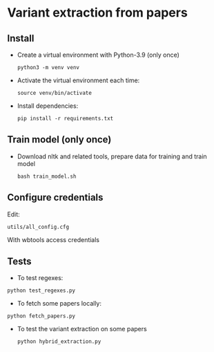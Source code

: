 # Variant extraction from papers

## Install

- Create a virtual environment with Python-3.9 (only once)

  `python3 -m venv venv`

- Activate the virtual environment each time:

  `source venv/bin/activate`

- Install dependencies:

  `pip install -r requirements.txt`


## Train model (only once)

- Download nltk and related tools, prepare data for training and train model

  `bash train_model.sh`


## Configure credentials

Edit:

   `utils/all_config.cfg`

With wbtools access credentials

## Tests

- To test regexes:

 `python test_regexes.py`

- To fetch some papers locally:

 `python fetch_papers.py `

- To test the variant extraction on some papers

  `python hybrid_extraction.py`


